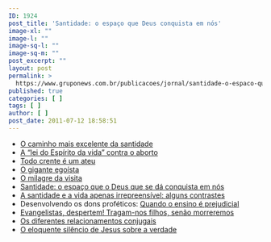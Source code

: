 ```yaml
---
ID: 1924
post_title: 'Santidade: o espaço que Deus conquista em nós'
image-xl: ""
image-l: ""
image-sq-l: ""
image-sq-m: ""
post_excerpt: ""
layout: post
permalink: >
  https://www.gruponews.com.br/publicacoes/jornal/santidade-o-espaco-que-deus-conquista-em-nos
published: true
categories: [ ]
tags: [ ]
author: [ ]
post_date: 2011-07-12 18:58:51
---
```

<ul>
	<li><a href="http://www.gruponews.com.br/2011/07/o-caminho-mais-excelente-da-santidade.html">O caminho mais excelente da santidade</a></li>
	<li><a href="http://www.gruponews.com.br/2011/07/a-lei-do-espirito-da-vida-contra-o-aborto.html">A “lei do Espírito da vida” contra o aborto</a></li>
	<li><a href="http://www.gruponews.com.br/2011/07/todo-crente-e-um-ateu.html">Todo crente é um ateu</a></li>
	<li><a href="http://www.gruponews.com.br/2011/07/o-gigante-egoista.html">O gigante egoísta</a></li>
	<li><a href="http://www.gruponews.com.br/2011/07/o-milagre-da-visita.html">O milagre da visita</a></li>
	<li><a href="http://www.gruponews.com.br/2011/07/santidade-o-espaco-que-o-deus-que-se-da-conquista-em-nos.html">Santidade: o espaço que o Deus que se dá conquista em nós</a></li>
	<li><a href="http://www.gruponews.com.br/2011/07/a-santidade-e-a-vida-apenas-irrepreensivel-alguns-contrastes.html">A santidade e a vida apenas irrepreensível: alguns contrastes</a></li>
	<li>Desenvolvendo os dons proféticos: <a href="http://www.gruponews.com.br/2011/07/quando-o-ensino-e-prejudicial-uma-enfase-exagerada-no-ministerio-da-palavra-acaba-sufocando-outros-dons.html">Quando o ensino é prejudicial</a></li>
	<li><a href="http://www.gruponews.com.br/2011/07/evangelistas-despertem-tragam-nos-filhos-senao-morreremos.html">Evangelistas, despertem! Tragam-nos filhos, senão morreremos</a></li>
	<li><a href="http://www.gruponews.com.br/2011/07/os-diferentes-relacionamentos-conjugais.html">Os diferentes relacionamentos conjugais</a></li>
	<li><a href="http://www.gruponews.com.br/2011/07/o-eloquente-silencio-de-jesus-sobre-a-verdade.html">O eloquente silêncio de Jesus sobre a verdade</a></li>
</ul>